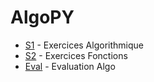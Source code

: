 # AlgoPY
 - [S1](https://github.com/mmarzou/AlgoPY/tree/main/S1) - Exercices Algorithmique
 - [S2](https://github.com/mmarzou/AlgoPY/tree/main/S2) - Exercices Fonctions
 - [Eval](https://github.com/mmarzou/AlgoPY/tree/main/Eval) - Evaluation Algo
